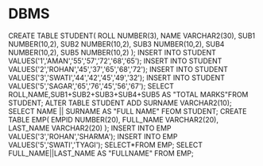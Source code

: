 # DBMS
CREATE TABLE STUDENT(
ROLL NUMBER(3),
NAME VARCHAR2(30),
SUB1 NUMBER(10,2),
SUB2 NUMBER(10,2),
SUB3 NUMBER(10,2),
SUB4 NUMBER(10,2),
SUB5 NUMBER(10,2)
);
INSERT INTO STUDENT VALUES('1','AMAN','55','57','72','68','65');
INSERT INTO STUDENT VALUES('2','ROHAN','45','37','65','68','72');
INSERT INTO STUDENT VALUES('3','SWATI','44','42','45','49','32');
INSERT INTO STUDENT VALUES('5','SAGAR','65','76','45','56','67');
SELECT ROLL,NAME,SUB1+SUB2+SUB3+SUB4+SUB5 AS "TOTAL MARKS"FROM STUDENT;
ALTER TABLE STUDENT ADD SURNAME VARCHAR2(10);
SELECT NAME || SURNAME AS "FULL NAME" FEOM STUDENT;
CREATE TABLE EMP(
EMPID NUMBER(20),
FULL_NAME VARCHAR2(20),
LAST_NAME VARCHAR2(20)
);
INSERT INTO EMP VALUES('3','ROHAN','SHARMA');
INSERT INTO EMP VALUES('5','SWATI','TYAGI');
SELECT*FROM EMP;
SELECT FULL_NAME||LAST_NAME AS "FULLNAME" FROM EMP;

